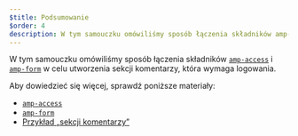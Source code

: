 ```yaml
---
$title: Podsumowanie
$order: 4
description: W tym samouczku omówiliśmy sposób łączenia składników amp-access i amp-form w celu utworzenia sekcji komentarzy, która wymaga logowania.
---
```


W tym samouczku omówiliśmy sposób łączenia składników [`amp-access`](../../../../documentation/components/reference/amp-access.md) i [`amp-form`](../../../../documentation/components/reference/amp-form.md) w celu utworzenia sekcji komentarzy, która wymaga logowania.

Aby dowiedzieć się więcej, sprawdź poniższe materiały:

- [`amp-access`](../../../../documentation/components/reference/amp-access.md)
- [`amp-form`](../../../../documentation/components/reference/amp-form.md)
- [Przykład „sekcji komentarzy” ](../../../../documentation/examples/documentation/Comment_Section.html)

